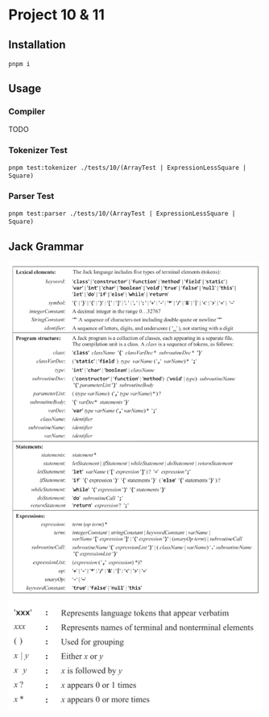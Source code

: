 # Project 10 & 11

## Installation

```shell
pnpm i
```

## Usage

### Compiler

TODO

### Tokenizer Test

```shell
pnpm test:tokenizer ./tests/10/(ArrayTest | ExpressionLessSquare | Square)
```

### Parser Test

```shell
pnpm test:parser ./tests/10/(ArrayTest | ExpressionLessSquare | Square)
```

## Jack Grammar

![Jack Grammar](./docs/jackGrammar.png)
![Jack Grammar Notation](./docs/jackGrammarNotation.png)
